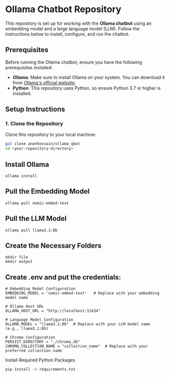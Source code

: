 # Ollama Chatbot Repository

This repository is set up for working with the **Ollama chatbot** using an embedding model and a large language model (LLM). Follow the instructions below to install, configure, and run the chatbot.

## Prerequisites

Before running the Ollama chatbot, ensure you have the following prerequisites installed:

- **Ollama**: Make sure to install Ollama on your system. You can download it from [Ollama's official website](https://ollama.com/).
- **Python**: This repository uses Python, so ensure Python 3.7 or higher is installed.

## Setup Instructions

### 1. Clone the Repository

Clone this repository to your local machine:

```bash
git clone anonhossain/ollama_qbot
cd <your-repository-directory>
```
## Install Ollama
```
ollama install

```

## Pull the Embedding Model
```
ollama pull nomic-embed-text
```
## Pull the LLM Model
```
ollama pull llama3.1:8b
```
## Create the Necessary Folders
```
mkdir file
mkdir output
```
## Create .env and put the credentials:

```
# Embedding Model Configuration
EMBEDDING_MODEL = 'nomic-embed-text'   # Replace with your embedding model name

# Ollama Host URL
OLLAMA_HOST_URL = "http://localhost:11434"

# Language Model Configuration
OLLAMA_MODEL = "llama3.1:8b"  # Replace with your LLM model name (e.g., llama3.1:8b)

# Chroma Configuration
PERSIST_DIRECTORY = "./chroma_db"
CHROMA_COLLECTION_NAME = "collection_name"  # Replace with your preferred collection name
```
Install Required Python Packages

```
pip install -r requirements.txt
```
